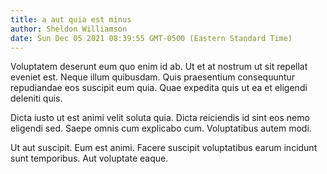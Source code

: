 ```yaml
---
title: a aut quia est minus
author: Sheldon Williamson
date: Sun Dec 05 2021 08:39:55 GMT-0500 (Eastern Standard Time)
---
```

Voluptatem deserunt eum quo enim id ab. Ut et at nostrum ut sit repellat eveniet est. Neque illum quibusdam. Quis praesentium consequuntur repudiandae eos suscipit eum quia. Quae expedita quis ut ea et eligendi deleniti quis.

 Dicta iusto ut est animi velit soluta quia. Dicta reiciendis id sint eos nemo eligendi sed. Saepe omnis cum explicabo cum. Voluptatibus autem modi.

 Ut aut suscipit. Eum est animi. Facere suscipit voluptatibus earum incidunt sunt temporibus. Aut voluptate eaque.